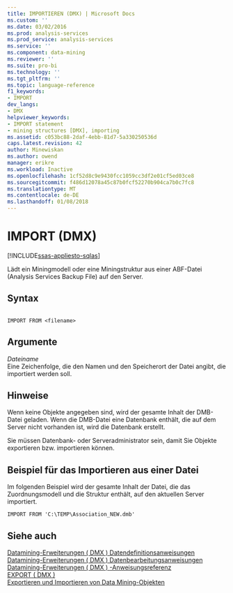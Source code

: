 ```yaml
---
title: IMPORTIEREN (DMX) | Microsoft Docs
ms.custom: ''
ms.date: 03/02/2016
ms.prod: analysis-services
ms.prod_service: analysis-services
ms.service: ''
ms.component: data-mining
ms.reviewer: ''
ms.suite: pro-bi
ms.technology: ''
ms.tgt_pltfrm: ''
ms.topic: language-reference
f1_keywords:
- IMPORT
dev_langs:
- DMX
helpviewer_keywords:
- IMPORT statement
- mining structures [DMX], importing
ms.assetid: c053bc88-2daf-4ebb-81d7-5a330250536d
caps.latest.revision: 42
author: Minewiskan
ms.author: owend
manager: erikre
ms.workload: Inactive
ms.openlocfilehash: 1cf52d8c9e9430fcc1059cc3df2e01cf5ed03ce8
ms.sourcegitcommit: f486d12078a45c87b0fcf52270b904ca7b0c7fc8
ms.translationtype: MT
ms.contentlocale: de-DE
ms.lasthandoff: 01/08/2018
---
```

# <a name="import-dmx"></a>IMPORT (DMX)
[!INCLUDE[ssas-appliesto-sqlas](../includes/ssas-appliesto-sqlas.md)]

  Lädt ein Miningmodell oder eine Miningstruktur aus einer ABF-Datei (Analysis Services Backup File) auf den Server.  
  
## <a name="syntax"></a>Syntax  
  
```  
  
IMPORT FROM <filename>  
```  
  
## <a name="arguments"></a>Argumente  
 *Dateiname*  
 Eine Zeichenfolge, die den Namen und den Speicherort der Datei angibt, die importiert werden soll.  
  
## <a name="remarks"></a>Hinweise  
 Wenn keine Objekte angegeben sind, wird der gesamte Inhalt der DMB-Datei geladen. Wenn die DMB-Datei eine Datenbank enthält, die auf dem Server nicht vorhanden ist, wird die Datenbank erstellt.  
  
 Sie müssen Datenbank- oder Serveradministrator sein, damit Sie Objekte exportieren bzw. importieren können.  
  
## <a name="import-from-file-example"></a>Beispiel für das Importieren aus einer Datei  
 Im folgenden Beispiel wird der gesamte Inhalt der Datei, die das Zuordnungsmodell und die Struktur enthält, auf den aktuellen Server importiert.  
  
```  
IMPORT FROM 'C:\TEMP\Association_NEW.dmb'  
```  
  
## <a name="see-also"></a>Siehe auch  
 [Datamining-Erweiterungen &#40; DMX &#41; Datendefinitionsanweisungen](../dmx/dmx-statements-data-definition.md)   
 [Datamining-Erweiterungen &#40; DMX &#41; Datenbearbeitungsanweisungen](../dmx/dmx-statements-data-manipulation.md)   
 [Datamining-Erweiterungen &#40; DMX &#41; -Anweisungsreferenz](../dmx/data-mining-extensions-dmx-statements.md)   
 [EXPORT &#40; DMX &#41;](../dmx/export-dmx.md)   
 [Exportieren und Importieren von Data Mining-Objekten](../analysis-services/data-mining/export-and-import-data-mining-objects.md)  
  
  
